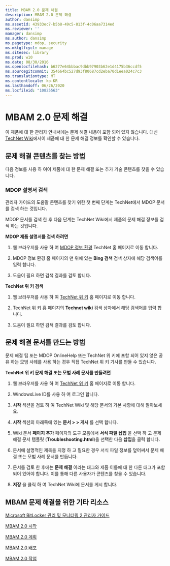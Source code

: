 ```yaml
---
title: MBAM 2.0 문제 해결
description: MBAM 2.0 문제 해결
author: dansimp
ms.assetid: 43933ec7-b5b8-49c5-813f-4c06aa7314ed
ms.reviewer: ''
manager: dansimp
ms.author: dansimp
ms.pagetype: mdop, security
ms.mktglfcycl: manage
ms.sitesec: library
ms.prod: w10
ms.date: 08/30/2016
ms.openlocfilehash: b6277e64bbbac9dbb97903b62e1d4175b36ccdf5
ms.sourcegitcommit: 354664bc527d93f80687cd2eba70d1eea024c7c3
ms.translationtype: MT
ms.contentlocale: ko-KR
ms.lasthandoff: 06/26/2020
ms.locfileid: "10825563"
---
```

# MBAM 2.0 문제 해결


이 제품에 대 한 관리자 안내서에는 문제 해결 내용이 포함 되어 있지 않습니다. 대신 [TechNet Wiki](https://go.microsoft.com/fwlink/p/?LinkId=224905)에서이 제품에 대 한 문제 해결 정보를 확인할 수 있습니다.

## 문제 해결 콘텐츠를 찾는 방법


다음 정보를 사용 하 여이 제품에 대 한 문제 해결 또는 추가 기술 콘텐츠를 찾을 수 있습니다.

### MDOP 설명서 검색

관리자 가이드의 도움말 콘텐츠를 찾기 위한 첫 번째 단계는 TechNet에서 MDOP 문서를 검색 하는 것입니다.

MDOP 문서를 검색 한 후 다음 단계는 TechNet Wiki에서 제품의 문제 해결 정보를 검색 하는 것입니다.

**MDOP 제품 설명서를 검색 하려면**

1.  웹 브라우저를 사용 하 여 [MDOP 정보 환경](https://go.microsoft.com/fwlink/?LinkId=236032) TechNet 홈 페이지로 이동 합니다.

2.  MDOP 정보 환경 홈 페이지의 맨 위에 있는 **Bing 검색** 검색 상자에 해당 검색어를 입력 합니다.

3.  도움이 필요 하면 검색 결과를 검토 합니다.

**TechNet 위 키 검색**

1.  웹 브라우저를 사용 하 여 [TechNet 위 키](https://go.microsoft.com/fwlink/p/?LinkId=224905) 홈 페이지로 이동 합니다.

2.  TechNet 위 키 홈 페이지의 **Technet wiki** 검색 상자에서 해당 검색어를 입력 합니다.

3.  도움이 필요 하면 검색 결과를 검토 합니다.

## 문제 해결 문서를 만드는 방법


문제 해결 팁 또는 MDOP OnlineHelp 또는 TechNet 위 키에 포함 되어 있지 않은 공유 하는 모범 사례를 사용 하는 경우 직접 TechNet 위 키 기사를 만들 수 있습니다.

**TechNet 위 키 문제 해결 또는 모범 사례 문서를 만들려면**

1.  웹 브라우저를 사용 하 여 [TechNet 위 키](https://go.microsoft.com/fwlink/p/?LinkId=224905) 홈 페이지로 이동 합니다.

2.  WindowsLive ID를 사용 하 여 로그인 합니다.

3.  **시작** 섹션을 검토 하 여 TechNet Wiki 및 해당 문서의 기본 사항에 대해 알아보세요.

4.  **시작** 섹션의 아래쪽에 있는 **문서 &gt; &gt; 게시** 를 선택 합니다.

5.  Wiki 문서 **페이지 추가** 페이지의 도구 모음에서 **서식 파일 삽입** 을 선택 하 고 문제 해결 문서 템플릿 (**Troubleshooting.html**)을 선택한 다음 **삽입**을 클릭 합니다.

6.  문서에 설명적인 제목을 지정 하 고 필요한 경우 서식 파일 정보를 덮어써서 문제 해결 또는 모범 사례 문서를 만듭니다.

7.  문서를 검토 한 후에는 **문제 해결** 이라는 태그와 제품 이름에 대 한 다른 태그가 포함 되어 있어야 합니다. 이를 통해 다른 사용자가 콘텐츠를 찾을 수 있습니다.

8.  **저장** 을 클릭 하 여 TechNet Wiki에 문서를 게시 합니다.

## MBAM 문제 해결을 위한 기타 리소스


[Microsoft BitLocker 관리 및 모니터링 2 관리자 가이드](index.md)

[MBAM 2.0 시작](getting-started-with-mbam-20-mbam-2.md)

[MBAM 2.0 계획](planning-for-mbam-20-mbam-2.md)

[MBAM 2.0 배포](deploying-mbam-20-mbam-2.md)

[MBAM 2.0 작업](operations-for-mbam-20-mbam-2.md)

 

 





